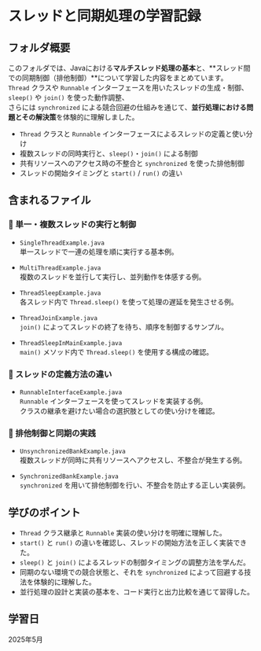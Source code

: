 # スレッドと同期処理の学習記録

## フォルダ概要  

このフォルダでは、Javaにおける**マルチスレッド処理の基本**と、**スレッド間での同期制御（排他制御）**について学習した内容をまとめています。  
`Thread` クラスや `Runnable` インターフェースを用いたスレッドの生成・制御、`sleep()` や `join()` を使った動作調整、  
さらには `synchronized` による競合回避の仕組みを通じて、**並行処理における問題とその解決策**を体験的に理解しました。

- `Thread` クラスと `Runnable` インターフェースによるスレッドの定義と使い分け  
- 複数スレッドの同時実行と、`sleep()`・`join()` による制御  
- 共有リソースへのアクセス時の不整合と `synchronized` を使った排他制御  
- スレッドの開始タイミングと `start()` / `run()` の違い  

## 含まれるファイル

### 🔸 単一・複数スレッドの実行と制御

- `SingleThreadExample.java`  
  単一スレッドで一連の処理を順に実行する基本例。

- `MultiThreadExample.java`  
  複数のスレッドを並行して実行し、並列動作を体感する例。

- `ThreadSleepExample.java`  
  各スレッド内で `Thread.sleep()` を使って処理の遅延を発生させる例。

- `ThreadJoinExample.java`  
  `join()` によってスレッドの終了を待ち、順序を制御するサンプル。

- `ThreadSleepInMainExample.java`  
  `main()` メソッド内で `Thread.sleep()` を使用する構成の確認。

### 🔸 スレッドの定義方法の違い

- `RunnableInterfaceExample.java`  
  `Runnable` インターフェースを使ってスレッドを実装する例。  
  クラスの継承を避けたい場合の選択肢としての使い分けを確認。

### 🔸 排他制御と同期の実践

- `UnsynchronizedBankExample.java`  
  複数スレッドが同時に共有リソースへアクセスし、不整合が発生する例。

- `SynchronizedBankExample.java`  
  `synchronized` を用いて排他制御を行い、不整合を防止する正しい実装例。

## 学びのポイント

- `Thread` クラス継承と `Runnable` 実装の使い分けを明確に理解した。  
- `start()` と `run()` の違いを確認し、スレッドの開始方法を正しく実装できた。  
- `sleep()` と `join()` によるスレッドの制御タイミングの調整方法を学んだ。  
- 同期のない環境での競合状態と、それを `synchronized` によって回避する技法を体験的に理解した。  
- 並行処理の設計と実装の基本を、コード実行と出力比較を通じて習得した。

## 学習日

2025年5月
